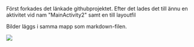 Först forkades det länkade githubprojektet. Efter det lades det
till ännu en aktivitet vid nam "MainActivity2" samt en till layoutfil 


Bilder läggs i samma mapp som markdown-filen.

![](android.png)
